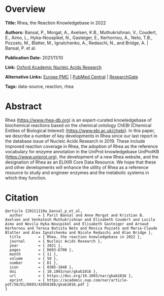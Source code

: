 # Overview
**Title:**
Rhea, the Reaction Knowledgebase in 2022

**Authors:**
Bansal, P., Morgat, A., Axelsen, K.B., Muthukrishnan, V., Coudert, E., Aimo, L., Hyka-Nouspikel, N., Gasteiger, E., Kerhornou, A., Neto, T.B., Pozzato, M., Blatter, M., Ignatchenko, A., Redaschi, N., and Bridge, A. |
Bansal, P. et al.

**Publication Date:**
2021/11/10

**Link:**
[Oxford Academic Nucleic Acids Research](https://academic.oup.com/nar/article/50/D1/D693/6424769)

**Alternative Links:**
[Europe PMC](https://europepmc.org/article/med/34755880) |
[PubMed Central](https://www.ncbi.nlm.nih.gov/pmc/articles/PMC8728268) |
[ResearchGate](https://www.researchgate.net/publication/356145447_Rhea_the_reaction_knowledgebase_in_2022)

**Tags:**
data-source, reaction, rhea


# Abstract
Rhea (https://www.rhea-db.org) is an expert-curated knowledgebase of biochemical reactions based on the chemical ontology ChEBI (Chemical Entities of Biological Interest) (https://www.ebi.ac.uk/chebi).
In this paper, we describe a number of key developments in Rhea since our last report in the database issue of Nucleic Acids Research in 2019.
These include improved reaction coverage in Rhea, the adoption of Rhea as the reference vocabulary for enzyme annotation in the UniProt knowledgebase UniProtKB (https://www.uniprot.org), the development of a new Rhea website, and the designation of Rhea as an ELIXIR Core Data Resource.
We hope that these and other developments will enhance the utility of Rhea as a reference resource to study and engineer enzymes and the metabolic systems in which they function.


# Citation
```
@article {20211110a_bansal_p_et_al,
  author       = { Parit Bansal and Anne Morgat and Kristian B. Axelsen and Venkatesh Muthukrishnan and Elisabeth Coudert and Lucila Aimo and Nevila Hyka-Nouspikel and Elisabeth Gasteiger and Arnaud Kerhornou and Teresa Batista Neto and Monica Pozzato and Marie-Claude Blatter and Alex Ignatchenko and Nicole Redaschi and Alan Bridge },
  title        = { Rhea, the reaction knowledgebase in 2022 },
  journal      = { Nucleic Acids Research },
  year         = { 2021 },
  pages        = { D693-D700 },
  month        = { 11 },
  volume       = { 50 },
  number       = { D1 },
  issn         = { 0305-1048 },
  doi          = { 10.1093/nar/gkab1016 },
  url          = { https://doi.org/10.1093/nar/gkab1016 },
  eprint       = { https://academic.oup.com/nar/article-pdf/50/D1/D693/42058388/gkab1016.pdf }
}
```

